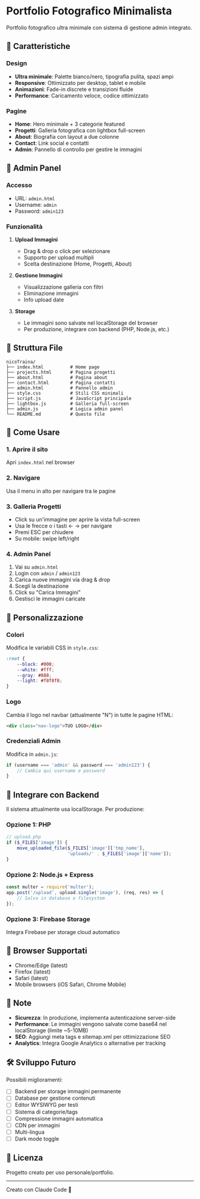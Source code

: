# Portfolio Fotografico Minimalista

Portfolio fotografico ultra minimale con sistema di gestione admin integrato.

## 🎨 Caratteristiche

### Design
- **Ultra minimale**: Palette bianco/nero, tipografia pulita, spazi ampi
- **Responsive**: Ottimizzato per desktop, tablet e mobile
- **Animazioni**: Fade-in discrete e transizioni fluide
- **Performance**: Caricamento veloce, codice ottimizzato

### Pagine
- **Home**: Hero minimale + 3 categorie featured
- **Progetti**: Galleria fotografica con lightbox full-screen
- **About**: Biografia con layout a due colonne
- **Contact**: Link social e contatti
- **Admin**: Pannello di controllo per gestire le immagini

## 🔐 Admin Panel

### Accesso
- URL: `admin.html`
- Username: `admin`
- Password: `admin123`

### Funzionalità
1. **Upload Immagini**
   - Drag & drop o click per selezionare
   - Supporto per upload multipli
   - Scelta destinazione (Home, Progetti, About)

2. **Gestione Immagini**
   - Visualizzazione galleria con filtri
   - Eliminazione immagini
   - Info upload date

3. **Storage**
   - Le immagini sono salvate nel localStorage del browser
   - Per produzione, integrare con backend (PHP, Node.js, etc.)

## 📁 Struttura File

```
nicoTraina/
├── index.html          # Home page
├── projects.html       # Pagina progetti
├── about.html          # Pagina about
├── contact.html        # Pagina contatti
├── admin.html          # Pannello admin
├── style.css           # Stili CSS minimali
├── script.js           # JavaScript principale
├── lightbox.js         # Galleria full-screen
├── admin.js            # Logica admin panel
└── README.md           # Questo file
```

## 🚀 Come Usare

### 1. Aprire il sito
Apri `index.html` nel browser

### 2. Navigare
Usa il menu in alto per navigare tra le pagine

### 3. Galleria Progetti
- Click su un'immagine per aprire la vista full-screen
- Usa le frecce o i tasti ← → per navigare
- Premi ESC per chiudere
- Su mobile: swipe left/right

### 4. Admin Panel
1. Vai su `admin.html`
2. Login con `admin` / `admin123`
3. Carica nuove immagini via drag & drop
4. Scegli la destinazione
5. Click su "Carica Immagini"
6. Gestisci le immagini caricate

## 🎯 Personalizzazione

### Colori
Modifica le variabili CSS in `style.css`:
```css
:root {
    --black: #000;
    --white: #fff;
    --gray: #888;
    --light: #f8f8f8;
}
```

### Logo
Cambia il logo nel navbar (attualmente "N") in tutte le pagine HTML:
```html
<div class="nav-logo">TUO LOGO</div>
```

### Credenziali Admin
Modifica in `admin.js`:
```javascript
if (username === 'admin' && password === 'admin123') {
    // Cambia qui username e password
}
```

## 🔄 Integrare con Backend

Il sistema attualmente usa localStorage. Per produzione:

### Opzione 1: PHP
```php
// upload.php
if ($_FILES['image']) {
    move_uploaded_file($_FILES['image']['tmp_name'],
                       'uploads/' . $_FILES['image']['name']);
}
```

### Opzione 2: Node.js + Express
```javascript
const multer = require('multer');
app.post('/upload', upload.single('image'), (req, res) => {
    // Salva in database o filesystem
});
```

### Opzione 3: Firebase Storage
Integra Firebase per storage cloud automatico

## 📱 Browser Supportati

- Chrome/Edge (latest)
- Firefox (latest)
- Safari (latest)
- Mobile browsers (iOS Safari, Chrome Mobile)

## 📝 Note

- **Sicurezza**: In produzione, implementa autenticazione server-side
- **Performance**: Le immagini vengono salvate come base64 nel localStorage (limite ~5-10MB)
- **SEO**: Aggiungi meta tags e sitemap.xml per ottimizzazione SEO
- **Analytics**: Integra Google Analytics o alternative per tracking

## 🛠️ Sviluppo Futuro

Possibili miglioramenti:
- [ ] Backend per storage immagini permanente
- [ ] Database per gestione contenuti
- [ ] Editor WYSIWYG per testi
- [ ] Sistema di categorie/tags
- [ ] Compressione immagini automatica
- [ ] CDN per immagini
- [ ] Multi-lingua
- [ ] Dark mode toggle

## 📄 Licenza

Progetto creato per uso personale/portfolio.

---

Creato con Claude Code 🤖
